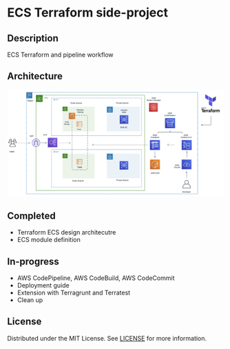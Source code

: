 # ECS Terraform side-project

## Description
ECS Terraform and pipeline workflow

## Architecture
![Architecture](./Architecture.png)

## Completed
- Terraform ECS design architecutre
- ECS module definition

## In-progress
- AWS CodePipeline, AWS CodeBuild, AWS CodeCommit
- Deployment guide
- Extension with Terragrunt and Terratest
- Clean up

## License
Distributed under the MIT License. See [LICENSE](./LICENSE) for more information.
